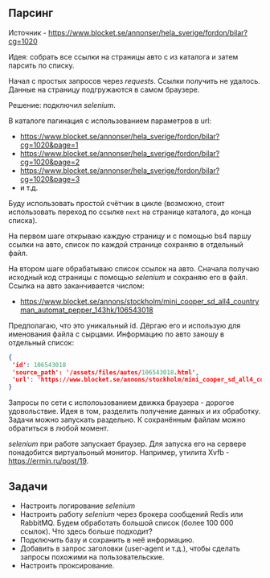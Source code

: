 ## Парсинг

Источник - https://www.blocket.se/annonser/hela_sverige/fordon/bilar?cg=1020

Идея: собрать все ссылки на страницы авто с из каталога и затем парсить по списку.

Начал с простых запросов через _requests_. Ссылки получить не удалось. Данные на страницу подгружаются в самом браузере.

Решение: подключил _selenium_.

В каталоге пагинация с использованием параметров в url:

- https://www.blocket.se/annonser/hela_sverige/fordon/bilar?cg=1020&page=1
- https://www.blocket.se/annonser/hela_sverige/fordon/bilar?cg=1020&page=2
- https://www.blocket.se/annonser/hela_sverige/fordon/bilar?cg=1020&page=3
- и т.д.

Буду использовать простой счётчик в цикле (возможно, стоит использовать переход по ссылке `next` на странице каталога, до конца списка).

На первом шаге открываю каждую страницу и с помощью bs4 паршу ссылки на авто, список по каждой странице сохраняю в отдельный файл.

На втором шаге обрабатываю список ссылок на авто. Сначала получаю исходный код страницы с помощью _selenium_ и сохраняю его в файл. Ссылка на авто заканчивается числом:

- https://www.blocket.se/annons/stockholm/mini_cooper_sd_all4_countryman_automat_pepper_143hk/106543018

Предполагаю, что это уникальный id. Дёргаю его и использую для именования файла с сырцами. Информацию по авто заношу в отдельный список:

```json
{
 'id': 106543018
 'source_path': '/assets/files/autos/106543018.html',
 'url': 'https://www.blocket.se/annons/stockholm/mini_cooper_sd_all4_countryman_automat_pepper_143hk/106543018'
}
```

Запросы по сети с исполоьзованием движка браузера - дорогое удовольствие. Идея в том, разделить получение данных и их обработку. Задачи можно запускать раздельно. К сохранённым файлам можно обратиться в любой момент.

_selenium_ при работе запускает браузер. Для запуска его на сервере понадобится виртуальоный монитор. Например, утилита Xvfb - https://ermin.ru/post/19.

## Задачи

- Настроить логирование _selenium_
- Настроить работу _selenium_ через брокера сообщений Redis или RabbitMQ. Будем обработать большой список (более 100 000 ссылок). Что здесь больше подходит?
- Подключить базу и сохранить в неё информацию.
- Добавить в запрос заголовки (user-agent и т.д.), чтобы сделать запросы похожими на пользовательские.
- Настроить проксирование.
